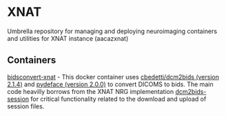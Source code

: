 # XNAT

Umbrella repository for managing and deploying neuroimaging containers and utilities for XNAT instance (aacazxnat)

## Containers

[bidsconvert-xnat](containers/bidsconvert-xnat/README.md) - This docker container uses [cbedetti/dcm2bids (version 2.1.4)](https://github.com/cbedetti/Dcm2Bids) and [pydeface (version 2.0.0)](https://github.com/poldracklab/pydeface) to convert DICOMS to bids. The main code heavilly borrows from the XNAT NRG implementation [dcm2bids-session](https://github.com/NrgXnat/docker-images/tree/master/dcm2bids-session) for critical functionality related to the download and upload of session files.

 


